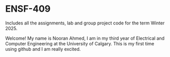 # ENSF-409
Includes all the assignments, lab and group project code for the term Winter 2025.


Welcome! My name is Nooran Ahmed, I am in my third year of Electrical and Computer Engineering at the University of Calgary. This is my first time using github and I am really excited.
